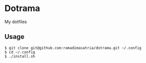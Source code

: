 # Dotrama
My dotfiles

## Usage
```
$ git clone git@github.com:ramadimasatria/dotrama.git ~/.config
$ cd ~/.config
$ ./install.sh
```

